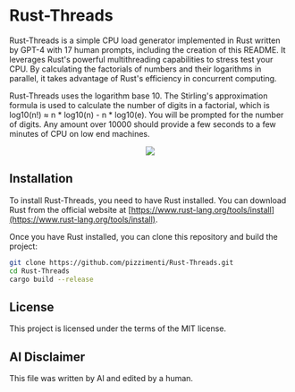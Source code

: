# Rust-Threads

Rust-Threads is a simple CPU load generator implemented in Rust written by GPT-4 with 17 human prompts, including the creation of this README. It leverages Rust's powerful multithreading capabilities to stress test your CPU. By calculating the factorials of numbers and their logarithms in parallel, it takes advantage of Rust's efficiency in concurrent computing.

Rust-Threads uses the logarithm base 10. The Stirling's approximation formula is used to calculate the number of digits in a factorial, which is log10(n!) ≈ n * log10(n) - n * log10(e). You will be prompted for the number of digits. Any amount over 10000 should provide a few seconds to a few minutes of CPU on low end machines.

<p align="center"><img src="https://render.githubusercontent.com/render/math?math=n! = n %2A (n-1) %2A ... %2A 2 %2A 1"></p>

## Installation

To install Rust-Threads, you need to have Rust installed. You can download Rust from the official website at [https://www.rust-lang.org/tools/install](https://www.rust-lang.org/tools/install).

Once you have Rust installed, you can clone this repository and build the project:

```bash
git clone https://github.com/pizzimenti/Rust-Threads.git
cd Rust-Threads
cargo build --release
```

## License

This project is licensed under the terms of the MIT license.

## AI Disclaimer

This file was written by AI and edited by a human.

